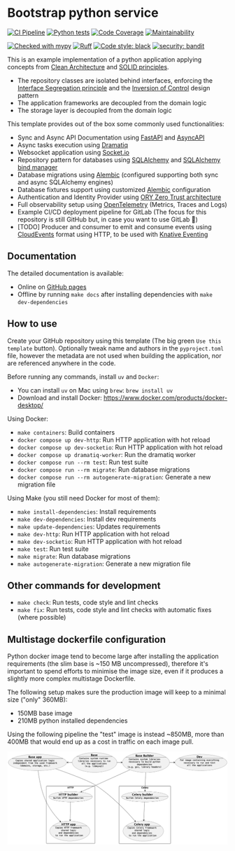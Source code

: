 # Bootstrap python service
[![CI Pipeline](https://github.com/febus982/bootstrap-python-fastapi/actions/workflows/ci-pipeline.yml/badge.svg)](https://github.com/febus982/bootstrap-python-fastapi/actions/workflows/ci-pipeline.yml)
[![Python tests](https://github.com/febus982/bootstrap-python-fastapi/actions/workflows/python-tests.yml/badge.svg?branch=main)](https://github.com/febus982/bootstrap-python-fastapi/actions/workflows/python-tests.yml)
[![Code Coverage](https://qlty.sh/badges/8b83a4d5-bb29-402c-828b-7e6bb5fffde7/test_coverage.svg)](https://qlty.sh/gh/febus982/projects/bootstrap-python-fastapi)
[![Maintainability](https://qlty.sh/badges/8b83a4d5-bb29-402c-828b-7e6bb5fffde7/maintainability.svg)](https://qlty.sh/gh/febus982/projects/bootstrap-python-fastapi)

[![Checked with mypy](https://www.mypy-lang.org/static/mypy_badge.svg)](https://mypy-lang.org/)
[![Ruff](https://img.shields.io/endpoint?url=https://raw.githubusercontent.com/charliermarsh/ruff/main/assets/badge/v1.json)](https://github.com/charliermarsh/ruff)
[![Code style: black](https://img.shields.io/badge/code%20style-black-000000.svg)](https://github.com/psf/black)
[![security: bandit](https://img.shields.io/badge/security-bandit-yellow.svg)](https://github.com/PyCQA/bandit)

This is an example implementation of a python application applying
concepts from [Clean Architecture](https://blog.cleancoder.com/uncle-bob/2012/08/13/the-clean-architecture.html)
and [SOLID principles](https://en.wikipedia.org/wiki/SOLID).

* The repository classes are isolated behind interfaces, enforcing the [Interface Segregation principle](https://en.wikipedia.org/wiki/Interface_segregation_principle) 
  and the [Inversion of Control](https://en.wikipedia.org/wiki/Inversion_of_control) design pattern
* The application frameworks are decoupled from the domain logic
* The storage layer is decoupled from the domain logic

This template provides out of the box some commonly used functionalities:

* Sync and Async API Documentation using [FastAPI](https://fastapi.tiangolo.com/) and [AsyncAPI](https://www.asyncapi.com/en)
* Async tasks execution using [Dramatiq](https://dramatiq.io/index.html)
* Websocket application using [Socket.io](https://python-socketio.readthedocs.io/en/stable/index.html)
* Repository pattern for databases using [SQLAlchemy](https://www.sqlalchemy.org/) and [SQLAlchemy bind manager](https://febus982.github.io/sqlalchemy-bind-manager/stable/)
* Database migrations using [Alembic](https://alembic.sqlalchemy.org/en/latest/) (configured supporting both sync and async SQLAlchemy engines)
* Database fixtures support using customized [Alembic](https://alembic.sqlalchemy.org/en/latest/) configuration
* Authentication and Identity Provider using [ORY Zero Trust architecture](https://www.ory.sh/docs/kratos/guides/zero-trust-iap-proxy-identity-access-proxy)
* Full observability setup using [OpenTelemetry](https://opentelemetry.io/) (Metrics, Traces and Logs)
* Example CI/CD deployment pipeline for GitLab (The focus for this repository is still GitHub but, in case you want to use GitLab 🤷)
* [TODO] Producer and consumer to emit and consume events using [CloudEvents](https://cloudevents.io/) format using HTTP, to be used with [Knative Eventing](https://knative.dev/docs/eventing/)

## Documentation

The detailed documentation is available:

* Online on [GitHub pages](https://febus982.github.io/bootstrap-python-fastapi/)
* Offline by running `make docs` after installing dependencies with `make dev-dependencies`

## How to use

Create your GitHub repository using this template (The big green `Use this template` button).
Optionally tweak name and authors in the `pyproject.toml` file, however the metadata
are not used when building the application, nor are referenced anywhere in the code.

Before running any commands, install `uv` and `Docker`:

- You can install `uv` on Mac using `brew`: `brew install uv`
- Download and install Docker: https://www.docker.com/products/docker-desktop/

Using Docker:

* `make containers`: Build containers
* `docker compose up dev-http`: Run HTTP application with hot reload
* `docker compose up dev-socketio`: Run HTTP application with hot reload
* `docker compose up dramatiq-worker`: Run the dramatiq worker
* `docker compose run --rm test`: Run test suite
* `docker compose run --rm migrate`: Run database migrations
* `docker compose run --rm autogenerate-migration`: Generate a new migration file

Using Make (you still need Docker for most of them):

* `make install-dependencies`: Install requirements
* `make dev-dependencies`: Install dev requirements
* `make update-dependencies`: Updates requirements
* `make dev-http`: Run HTTP application with hot reload
* `make dev-socketio`: Run HTTP application with hot reload
* `make test`: Run test suite
* `make migrate`: Run database migrations
* `make autogenerate-migration`: Generate a new migration file

## Other commands for development

* `make check`: Run tests, code style and lint checks
* `make fix`: Run tests, code style and lint checks with automatic fixes (where possible)

## Multistage dockerfile configuration

Python docker image tend to become large after installing the application requirements
(the slim base is ~150 MB uncompressed), therefore it's important to spend efforts
to minimise the image size, even if it produces a slightly more complex multistage
Dockerfile.

The following setup makes sure the production image will keep to a minimal size ("only" 360MB):
 * 150MB base image
 * 210MB python installed dependencies

Using the following pipeline the "test" image is instead ~850MB, more than 400MB that would
end up as a cost in traffic on each image pull.

![](docs/puml/docker-container.png)
